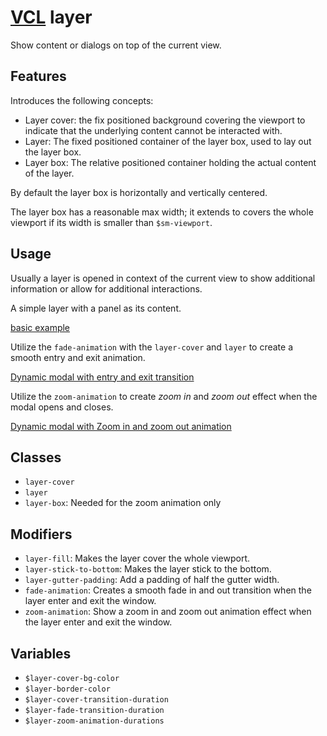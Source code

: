 # [VCL](https://vcl.github.io/vcl/) layer

Show content or dialogs on top of the current view.

## Features

Introduces the following concepts:

- Layer cover: the fix positioned background covering the viewport to indicate
  that the underlying content cannot be interacted with.
- Layer: The fixed positioned container of the layer box, used to lay out the
  layer box.
- Layer box: The relative positioned container holding the actual content of
  the layer.

By default the layer box is horizontally and vertically centered.

The layer box has a reasonable max width; it
extends to covers the whole viewport if its width
is smaller than `$sm-viewport`.

## Usage

Usually a layer is opened in context of the current view to show additional
information or allow for additional interactions.

A simple layer with a panel as its content.

[basic example](/demo/example.html)

Utilize the `fade-animation` with the `layer-cover` and `layer` to create a smooth entry and exit animation.

[Dynamic modal with entry and exit transition](/demo/example-with-transitions.html)

Utilize the `zoom-animation` to create *zoom in* and *zoom out* effect when the modal opens and closes.

[Dynamic modal with Zoom in and zoom out animation](/demo/example-with-zoom-animation.html)

## Classes

- `layer-cover`
- `layer`
- `layer-box`: Needed for the zoom animation only

## Modifiers

- `layer-fill`: Makes the layer cover the whole viewport.
- `layer-stick-to-bottom`: Makes the layer stick to the bottom.
- `layer-gutter-padding`: Add a padding of half the gutter width.
- `fade-animation`: Creates a smooth fade in and out transition when the layer enter and exit the window.
- `zoom-animation`: Show a zoom in and zoom out animation effect when the layer enter and exit the window.

## Variables

- `$layer-cover-bg-color`
- `$layer-border-color`
- `$layer-cover-transition-duration`
- `$layer-fade-transition-duration`
- `$layer-zoom-animation-durations`
